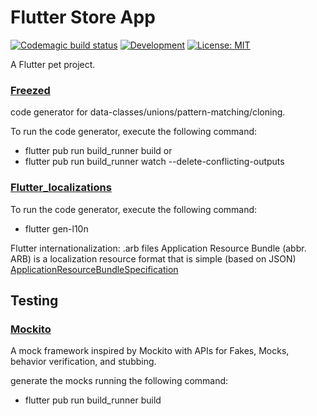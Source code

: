 # Flutter Store App

[![Codemagic build status][codemagic_badge]][codemagic_link]
[![Development][dev_workflow_badge]][dev_workflow_link]
[![License: MIT][license_badge]][license_link]

A Flutter pet project.
### [Freezed](https://pub.dev/packages/freezed)
code generator for data-classes/unions/pattern-matching/cloning.

To run the code generator, execute the following command:
- flutter pub run build_runner build
or
- flutter pub run build_runner watch --delete-conflicting-outputs

### [Flutter_localizations](https://docs.flutter.dev/development/accessibility-and-localization/internationalization#adding-your-own-localized-messages)
To run the code generator, execute the following command:
 - flutter gen-l10n
 
Flutter internationalization: .arb files
Application Resource Bundle (abbr. ARB)  is a localization resource format that is simple (based on JSON) [ApplicationResourceBundleSpecification](https://github.com/google/app-resource-bundle/wiki/ApplicationResourceBundleSpecification#namespace-reference-with-or-without-variation-part)

## Testing
### [Mockito](https://pub.dev/packages/mockito)
A mock framework inspired by Mockito with APIs for Fakes, Mocks, behavior verification, and stubbing.

generate the mocks running the following command:
- flutter pub run build_runner build

[codemagic_badge]: https://api.codemagic.io/apps/62c421f31d850157f705c0b0/62c421f31d850157f705c0af/status_badge.svg
[codemagic_link]: https://codemagic.io/apps/62c421f31d850157f705c0b0/62c421f31d850157f705c0af/latest_build
[dev_workflow_badge]: https://github.com/alexxbo/store_app/actions/workflows/dev_workflow.yml/badge.svg?branch=develop
[dev_workflow_link]: https://github.com/alexxbo/store_app/actions/workflows/dev_workflow.yml
[license_badge]: https://img.shields.io/badge/License-MIT-yellow.svg
[license_link]: https://opensource.org/licenses/MIT